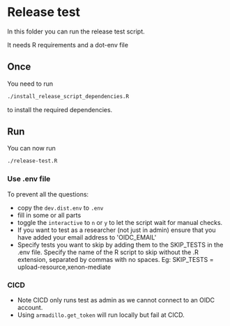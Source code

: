 # Release test

In this folder you can run the release test script.

It needs R requirements and a dot-env file

## Once

You need to run

```bash
./install_release_script_dependencies.R
```

to install the required dependencies.

## Run

You can now run

```bash
./release-test.R
```

### Use .env file

To prevent all the questions:

- copy the `dev.dist.env` to `.env`
- fill in some or all parts
- toggle the `interactive` to `n` or `y` to let the script wait for manual checks.
- If you want to test as a researcher (not just in admin) ensure that you have added your email address to 'OIDC_EMAIL'
- Specify tests you want to skip by adding them to the SKIP_TESTS in the .env file.
Specify the name of the R script to skip without the .R extension, separated by 
commas with no spaces. Eg: SKIP_TESTS = upload-resource,xenon-mediate

### CICD 
- Note CICD only runs test as admin as we cannot connect to an OIDC account.
- Using `armadillo.get_token` will run locally but fail at CICD.
